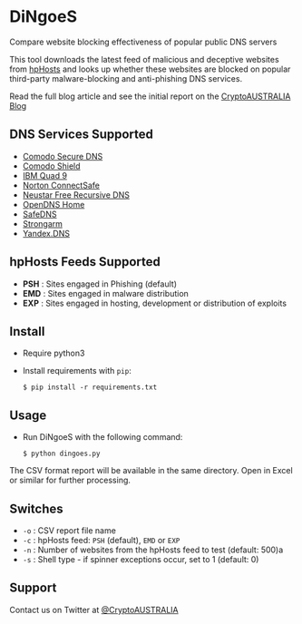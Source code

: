 # DiNgoeS

Compare website blocking effectiveness of popular public DNS servers

This tool downloads the latest feed of malicious and deceptive websites
from [hpHosts](https://hosts-file.net/) and looks up whether these websites are
blocked on popular third-party malware-blocking and anti-phishing DNS
services.

Read the full blog article and see the initial report on the [CryptoAUSTRALIA Blog](https://blog.cryptoaustralia.org.au/2017/12/23/best-threat-blocking-dns-providers/)

## DNS Services Supported

  * [Comodo Secure DNS](https://www.comodo.com/secure-dns/)
  * [Comodo Shield](https://shield.dome.comodo.com/)
  * [IBM Quad 9](https://www.quad9.net/)
  * [Norton ConnectSafe](https://connectsafe.norton.com/configureRouter.html)
  * [Neustar Free Recursive DNS](https://www.neustar.biz/security/dns-services/free-recursive-dns-service)
  * [OpenDNS Home](https://www.opendns.com/)
  * [SafeDNS](https://www.safedns.com/)
  * [Strongarm](https://strongarm.io/)
  * [Yandex.DNS](https://dns.yandex.com/advanced/)

## hpHosts Feeds Supported

  * **PSH** : Sites engaged in Phishing (default)
  * **EMD** : Sites engaged in malware distribution
  * **EXP** : Sites engaged in hosting, development or distribution of exploits

## Install
  * Require python3
  * Install requirements with `pip`:

      `$ pip install -r requirements.txt`

## Usage

  * Run DiNgoeS with the following command:

      `$ python dingoes.py`

  The CSV format report will be available in the same directory. Open in Excel
  or similar for further processing.

## Switches

  * `-o` : CSV report file name
  * `-c` : hpHosts feed: `PSH` (default), `EMD` or `EXP`
  * `-n` : Number of websites from the hpHosts feed to test (default: 500)a
  * `-s` : Shell type - if spinner exceptions occur, set to 1 (default: 0)

## Support

Contact us on Twitter at [@CryptoAUSTRALIA](https://twitter.com/CryptoAustralia)
